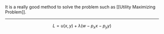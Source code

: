 
It is a really good method to solve the problem such as [[Utility Maximizing Problem]].

---


$$
L = u(x,y)+\lambda(w-p_xx-p_yy)
$$
